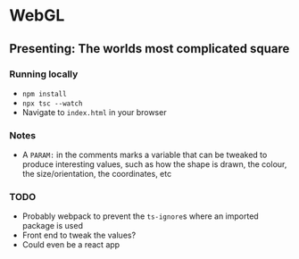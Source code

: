 # WebGL

## Presenting: The worlds most complicated square

### Running locally
- `npm install`
- `npx tsc --watch`
- Navigate to `index.html` in your browser

### Notes
- A `PARAM:` in the comments marks a variable that can be tweaked to produce interesting values, such as how the shape is drawn, the colour, the size/orientation, the coordinates, etc

### TODO
- Probably webpack to prevent the `ts-ignore`s where an imported package is used
- Front end to tweak the values?
- Could even be a react app 
